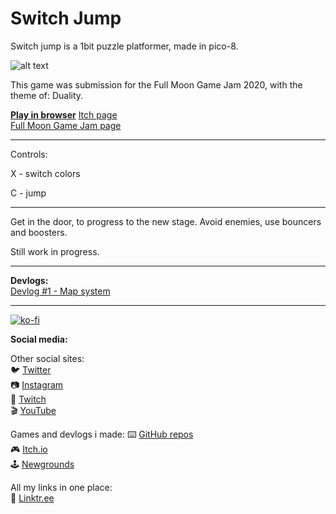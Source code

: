 # Switch Jump
Switch jump is a 1bit puzzle platformer, made in pico-8.

![alt text](https://img.itch.zone/aW1hZ2UvNTY1NzQwLzI5NzE5MDQuZ2lm/347x500/8Ugkt0.gif)

This game was submission for the Full Moon Game Jam 2020, with the theme of: Duality.

[**Play in browser**](https://achie72.github.io/switch-jump/)
[Itch page](https://achie.itch.io/switch-jump)  
[Full Moon Game Jam page](https://itch.io/jam/full-moon-game-jam/entries)  

---

Controls:

X - switch colors

C - jump

---

Get in the door, to progress to the new stage. Avoid enemies, use bouncers and boosters.

Still work in progress.

---
**Devlogs:**  
[Devlog #1 - Map system](https://achie.itch.io/switch-jump/devlog/124432/devlog-1-map-system)


---  

[![ko-fi](https://www.ko-fi.com/img/githubbutton_sm.svg)](https://ko-fi.com/L4L81GBPX)

**Social media:**  

Other social sites:  
🐦 [Twitter](https://twitter.com/Achie7240)  
📷 [Instagram](https://www.instagram.com/justanerdlife/)  
🎥 [Twitch](https://www.twitch.tv/achie7240)  
🎬 [YouTube](https://www.youtube.com/channel/UCzWXrvo-Pj7_KDv4w4q-4Kg)  


Games and devlogs i made:
⌨️ [GitHub repos](https://github.com/Achie72)  
🎮 [Itch.io](https://achie.itch.io/)  
🕹️ [Newgrounds](https://achie72.newgrounds.com/)  

All my links in one place:  
🌳 [Linktr.ee](https://linktr.ee/AchieGameDev)  

